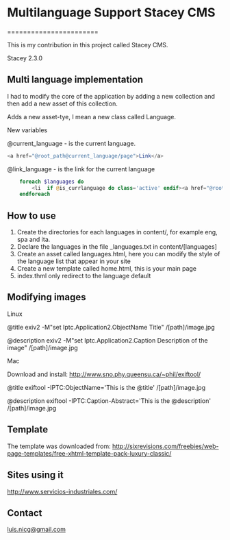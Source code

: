 # Multilanguage Support Stacey CMS 
=======================

This is my contribution in this project called Stacey CMS.

Stacey 2.3.0

## Multi language implementation

I had to modify the core of the application by adding a new collection and then add a new asset of this collection.

Adds a new asset-tye, I mean a new class called Language.

New variables

@current_language - is the current language.
````php
<a href="@root_path@current_language/page">Link</a>
````

@link_language - is the link for the current language
````php
	foreach $languages do
		<li  if @is_currlanguage do class='active' endif><a href="@root_path@lang_url@link_language">@language</a></li>
	endforeach
````

## How to use

1. Create the directories for each languages in content/, for example eng, spa and ita.
2. Declare the languages in the file _languages.txt in content/[languages]
3. Create an asset called languages.html, here you can modify the style of the language list that appear in your site
4. Create a new template called home.html, this is your main page
5. index.thml only redirect to the language default


## Modifying images

Linux

@title
exiv2 -M"set Iptc.Application2.ObjectName Title" /[path]/image.jpg

@description
exiv2 -M"set Iptc.Application2.Caption Description of the image" /[path]/image.jpg

Mac

Download and install: http://www.sno.phy.queensu.ca/~phil/exiftool/

@title
exiftool -IPTC:ObjectName='This is the @title' /[path]/image.jpg

@description
exiftool -IPTC:Caption-Abstract='This is the @description' /[path]/image.jpg

## Template

The template was downloaded from: http://sixrevisions.com/freebies/web-page-templates/free-xhtml-template-pack-luxury-classic/

## Sites using it

http://www.servicios-industriales.com/

## Contact

luis.nicg@gmail.com
